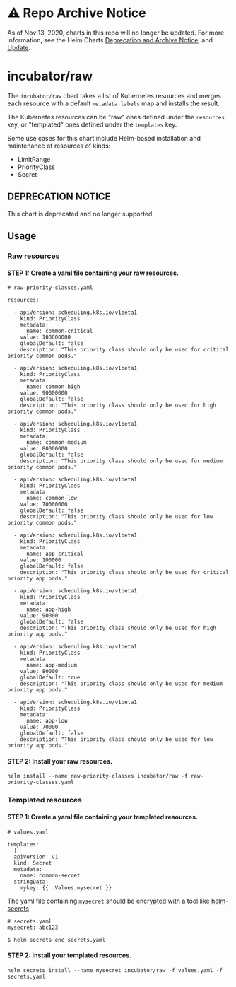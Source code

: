 # ⚠️ Repo Archive Notice

As of Nov 13, 2020, charts in this repo will no longer be updated.
For more information, see the Helm Charts [Deprecation and Archive Notice](https://github.com/helm/charts#%EF%B8%8F-deprecation-and-archive-notice), and [Update](https://helm.sh/blog/charts-repo-deprecation/).

# incubator/raw

The `incubator/raw` chart takes a list of Kubernetes resources and
merges each resource with a default `metadata.labels` map and installs
the result.

The Kubernetes resources can be "raw" ones defined under the `resources` key, or "templated" ones defined under the `templates` key.

Some use cases for this chart include Helm-based installation and
maintenance of resources of kinds:
- LimitRange
- PriorityClass
- Secret

## DEPRECATION NOTICE

This chart is deprecated and no longer supported.

## Usage

### Raw resources

#### STEP 1: Create a yaml file containing your raw resources.

```
# raw-priority-classes.yaml

resources:

  - apiVersion: scheduling.k8s.io/v1beta1
    kind: PriorityClass
    metadata:
      name: common-critical
    value: 100000000
    globalDefault: false
    description: "This priority class should only be used for critical priority common pods."

  - apiVersion: scheduling.k8s.io/v1beta1
    kind: PriorityClass
    metadata:
      name: common-high
    value: 90000000
    globalDefault: false
    description: "This priority class should only be used for high priority common pods."

  - apiVersion: scheduling.k8s.io/v1beta1
    kind: PriorityClass
    metadata:
      name: common-medium
    value: 80000000
    globalDefault: false
    description: "This priority class should only be used for medium priority common pods."

  - apiVersion: scheduling.k8s.io/v1beta1
    kind: PriorityClass
    metadata:
      name: common-low
    value: 70000000
    globalDefault: false
    description: "This priority class should only be used for low priority common pods."

  - apiVersion: scheduling.k8s.io/v1beta1
    kind: PriorityClass
    metadata:
      name: app-critical
    value: 100000
    globalDefault: false
    description: "This priority class should only be used for critical priority app pods."

  - apiVersion: scheduling.k8s.io/v1beta1
    kind: PriorityClass
    metadata:
      name: app-high
    value: 90000
    globalDefault: false
    description: "This priority class should only be used for high priority app pods."

  - apiVersion: scheduling.k8s.io/v1beta1
    kind: PriorityClass
    metadata:
      name: app-medium
    value: 80000
    globalDefault: true
    description: "This priority class should only be used for medium priority app pods."

  - apiVersion: scheduling.k8s.io/v1beta1
    kind: PriorityClass
    metadata:
      name: app-low
    value: 70000
    globalDefault: false
    description: "This priority class should only be used for low priority app pods."
```

#### STEP 2: Install your raw resources.

```
helm install --name raw-priority-classes incubator/raw -f raw-priority-classes.yaml
```

### Templated resources

#### STEP 1: Create a yaml file containing your templated resources.

```
# values.yaml

templates:
- |
  apiVersion: v1
  kind: Secret
  metadata:
    name: common-secret
  stringData:
    mykey: {{ .Values.mysecret }}
```

The yaml file containing `mysecret` should be encrypted with a tool like [helm-secrets](https://github.com/futuresimple/helm-secrets)

```
# secrets.yaml
mysecret: abc123
```

```
$ helm secrets enc secrets.yaml
```

#### STEP 2: Install your templated resources.

```
helm secrets install --name mysecret incubator/raw -f values.yaml -f secrets.yaml
```
